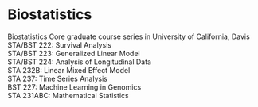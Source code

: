# Biostatistics
Biostatistics Core graduate course series in University of California, Davis </br>
STA/BST 222: Survival Analysis </br>
STA/BST 223: Generalized Linear Model </br>
STA/BST 224: Analysis of Longitudinal Data </br>
STA    232B: Linear Mixed Effect Model</br>
STA     237: Time Series Analysis</br>
BST 227: Machine Learning in Genomics</br>
STA  231ABC: Mathematical Statistics</br>
